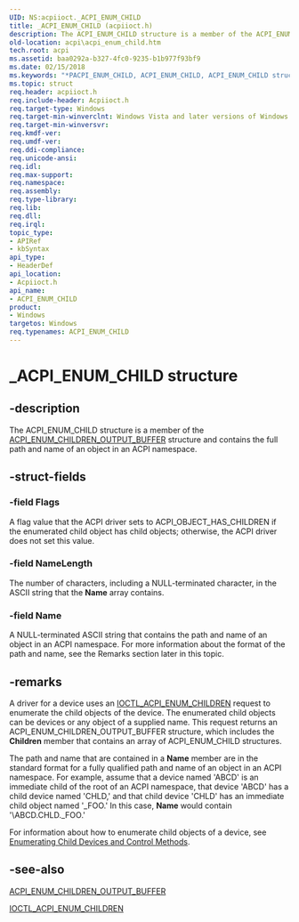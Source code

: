 ```yaml
---
UID: NS:acpiioct._ACPI_ENUM_CHILD
title: _ACPI_ENUM_CHILD (acpiioct.h)
description: The ACPI_ENUM_CHILD structure is a member of the ACPI_ENUM_CHILDREN_OUTPUT_BUFFER structure and contains the full path and name of an object in an ACPI namespace.
old-location: acpi\acpi_enum_child.htm
tech.root: acpi
ms.assetid: baa0292a-b327-4fc0-9235-b1b977f93bf9
ms.date: 02/15/2018
ms.keywords: "*PACPI_ENUM_CHILD, ACPI_ENUM_CHILD, ACPI_ENUM_CHILD structure [ACPI Devices], _ACPI_ENUM_CHILD, acpi-meth-eval-ref_7ffcb8d5-da55-4ed9-88db-8f954d01852b.xml, acpi.acpi_enum_child, acpiioct/ACPI_ENUM_CHILD"
ms.topic: struct
req.header: acpiioct.h
req.include-header: Acpiioct.h
req.target-type: Windows
req.target-min-winverclnt: Windows Vista and later versions of Windows.
req.target-min-winversvr: 
req.kmdf-ver: 
req.umdf-ver: 
req.ddi-compliance: 
req.unicode-ansi: 
req.idl: 
req.max-support: 
req.namespace: 
req.assembly: 
req.type-library: 
req.lib: 
req.dll: 
req.irql: 
topic_type:
- APIRef
- kbSyntax
api_type:
- HeaderDef
api_location:
- Acpiioct.h
api_name:
- ACPI_ENUM_CHILD
product:
- Windows
targetos: Windows
req.typenames: ACPI_ENUM_CHILD
---
```


# _ACPI_ENUM_CHILD structure


## -description


The ACPI_ENUM_CHILD structure is a member of the <a href="https://docs.microsoft.com/windows-hardware/drivers/ddi/content/acpiioct/ns-acpiioct-_acpi_enum_children_output_buffer">ACPI_ENUM_CHILDREN_OUTPUT_BUFFER</a> structure and contains the full path and name of an object in an ACPI namespace.


## -struct-fields




### -field Flags

A flag value that the ACPI driver sets to ACPI_OBJECT_HAS_CHILDREN if the enumerated child object has child objects; otherwise, the ACPI driver does not set this value.


### -field NameLength

The number of characters, including a NULL-terminated character, in the ASCII string that the <b>Name</b> array contains.


### -field Name

A NULL-terminated ASCII string that contains the path and name of an object in an ACPI namespace. For more information about the format of the path and name, see the Remarks section later in this topic.


## -remarks



A driver for a device uses an <a href="https://docs.microsoft.com/windows-hardware/drivers/ddi/content/acpiioct/ni-acpiioct-ioctl_acpi_enum_children">IOCTL_ACPI_ENUM_CHILDREN</a> request to enumerate the child objects of the device. The enumerated child objects can be devices or any object of a supplied name. This request returns an ACPI_ENUM_CHILDREN_OUTPUT_BUFFER structure, which includes the <b>Children</b> member that contains an array of ACPI_ENUM_CHILD structures. 

The path and name that are contained in a <b>Name</b> member are in the standard format for a fully qualified path and name of an object in an ACPI namespace. For example, assume that a device named 'ABCD' is an immediate child of the root of an ACPI namespace, that device 'ABCD' has a child device named 'CHLD,' and that child device 'CHLD' has an immediate child object named '_FOO.' In this case, <b>Name</b> would contain '\ABCD.CHLD._FOO.'

For information about how to enumerate child objects of a device, see <a href="https://docs.microsoft.com/windows-hardware/drivers/acpi/enumerating-child-devices-and-control-methods">Enumerating Child Devices and Control Methods</a>.




## -see-also




<a href="https://docs.microsoft.com/windows-hardware/drivers/ddi/content/acpiioct/ns-acpiioct-_acpi_enum_children_output_buffer">ACPI_ENUM_CHILDREN_OUTPUT_BUFFER</a>



<a href="https://docs.microsoft.com/windows-hardware/drivers/ddi/content/acpiioct/ni-acpiioct-ioctl_acpi_enum_children">IOCTL_ACPI_ENUM_CHILDREN</a>
 

 

